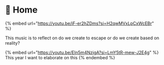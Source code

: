 # 🧿 Home

{% embed url="https://youtu.be/iF-er2hZDms?si=H2qwMVxLpCxWcEBr" %}

This music is to reflect on do we create to escape or do we create based on reality?



{% embed url="https://youtu.be/EIn5m4NzjgA?si=LmY5tR-mew-J2E4g" %}
This year I want to elaborate on this
{% endembed %}
